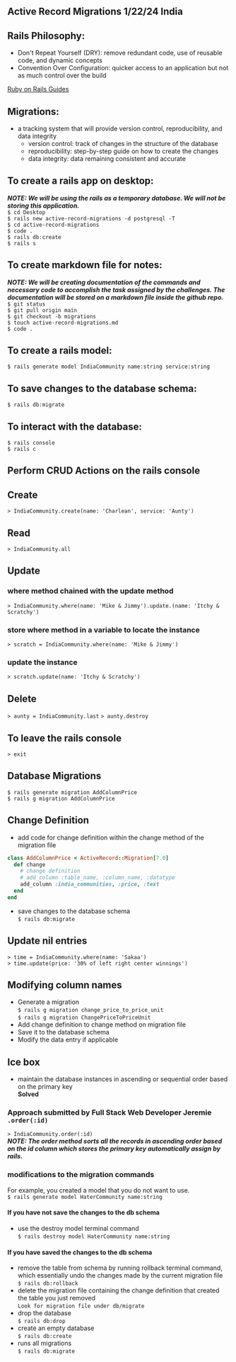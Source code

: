 ## Active Record Migrations 1/22/24 India

## Rails Philosophy:
- Don't Repeat Yourself (DRY): remove redundant code, use of reusable code, and dynamic concepts
- Convention Over Configuration: quicker access to an application but not as much control over the build

[Ruby on Rails Guides](https://guides.rubyonrails.org/)

## Migrations:
- a tracking system that will provide version control, reproducibility, and data integrity
  - version control: track of changes in the structure of the database
  - reproducibility: step-by-step guide on how to create the changes
  - data integrity: data remaining consistent and accurate

## To create a rails app on desktop:
***NOTE: We will be using the rails as a temporary database. We will not be storing this application.***  
`$ cd Desktop`    
`$ rails new active-record-migrations -d postgresql -T`   
`$ cd active-record-migrations`  
`$ code .`  
`$ rails db:create`  
`$ rails s`

## To create markdown file for notes:
***NOTE: We will be creating documentation of the commands and necessary code to accomplish the task assigned by the challenges. The documentation will be stored on a markdown file inside the github repo.***   
`$ git status`  
`$ git pull origin main`  
`$ git checkout -b migrations`  
`$ touch active-record-migrations.md`  
`$ code .`  

## To create a rails model:
`$ rails generate model IndiaCommunity name:string service:string`

## To save changes to the database schema:
`$ rails db:migrate`

## To interact with the database:
`$ rails console`  
`$ rails c`

## Perform CRUD Actions on the rails console
## Create
`> IndiaCommunity.create(name: 'Charlean', service: 'Aunty')`
## Read
`> IndiaCommunity.all`
## Update
### where method chained with the update method
`> IndiaCommunity.where(name: 'Mike & Jimmy').update.(name: 'Itchy & Scratchy')`
### store where method in a variable to locate the instance
`> scratch = IndiaCommunity.where(name: 'Mike & Jimmy')`
### update the instance
`> scratch.update(name: 'Itchy & Scratchy')`

## Delete
`> aunty = IndiaCommunity.last`
`> aunty.destroy`

## To leave the rails console
`> exit`

## Database Migrations
`$ rails generate migration AddColumnPrice`  
`$ rails g migration AddColumnPrice`

## Change Definition
- add code for change definition within the change method of the migration file
```rb
class AddColumnPrice < ActiveRecord::Migration[7.0]
  def change
    # change definition
    # add_column :table_name, :column_name, :datatype
    add_column :india_communities, :price, :text
  end
end
```
- save changes to the database schema  
`$ rails db:migrate`

## Update nil entries
`> time = IndiaCommunity.where(name: 'Sakaa')`  
`> time.update(price: '30% of left right center winnings')`

## Modifying column names
- Generate a migration  
`$ rails g migration change_price_to_price_unit`  
`$ rails g migration ChangePriceToPriceUnit`
- Add change definition to change method on migration file
- Save it to the database schema
- Modify the data entry if applicable

## Ice box
- maintain the database instances in ascending or sequential order based on the primary key   
**Solved**
### Approach submitted by Full Stack Web Developer Jeremie `.order(:id)`  
`> IndiaCommunity.order(:id)`    
***NOTE: The order method sorts all the records in ascending order based on the id column which stores the primary key automatically assign by rails.***

### modifications to the migration commands
For example, you created a model that you do not want to use.  
`$ rails generate model HaterCommunity name:string`

#### If you have not save the changes to the db schema
- use the destroy model terminal command  
`$ rails destroy model HaterCommunity name:string`

#### If you have saved the changes to the db schema
- remove the table from schema by running rollback terminal command, which essentially undo the changes made by the current migration file   
`$ rails db:rollback`  
- delete the migration file containing the change definition that created the table you just removed  
`Look for migration file under db/migrate`  
- drop the database  
`$ rails db:drop` 
- create an empty database  
`$ rails db:create`
- runs all migrations  
`$ rails db:migrate` 


